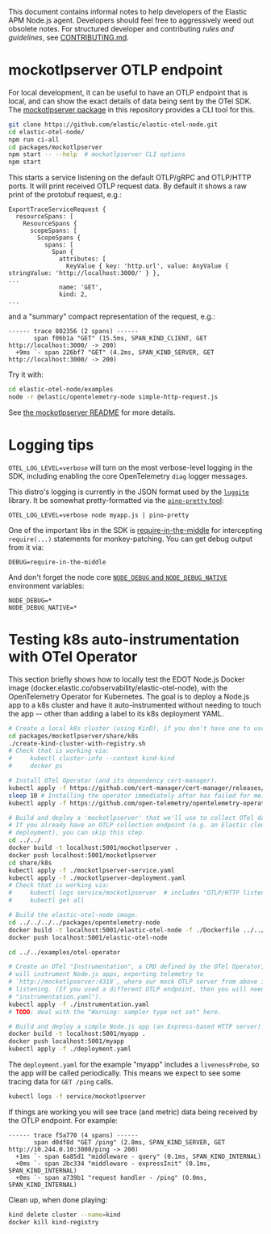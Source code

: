 This document contains informal notes to help developers of the Elastic APM
Node.js agent. Developers should feel free to aggressively weed out obsolete
notes. For structured developer and contributing *rules and guidelines*, see
[CONTRIBUTING.md](./CONTRIBUTING.md).


# mockotlpserver OTLP endpoint

For local development, it can be useful to have an OTLP endpoint that is local,
and can show the exact details of data being sent by the OTel SDK. The
[mockotlpserver package](./packages/mockotlpserver/) in this repository
provides a CLI tool for this.

```sh
git clone https://github.com/elastic/elastic-otel-node.git
cd elastic-otel-node/
npm run ci-all
cd packages/mockotlpserver
npm start -- --help  # mockotlpserver CLI options
npm start
```

This starts a service listening on the default OTLP/gRPC and OTLP/HTTP ports.
It will print received OTLP request data. By default it shows a raw print of
the protobuf request, e.g.:

```
ExportTraceServiceRequest {
  resourceSpans: [
    ResourceSpans {
      scopeSpans: [
        ScopeSpans {
          spans: [
            Span {
              attributes: [
                KeyValue { key: 'http.url', value: AnyValue { stringValue: 'http://localhost:3000/' } },
...
              name: 'GET',
              kind: 2,
...
```

and a "summary" compact representation of the request, e.g.:

```
------ trace 802356 (2 spans) ------
       span f06b1a "GET" (15.5ms, SPAN_KIND_CLIENT, GET http://localhost:3000/ -> 200)
  +9ms `- span 226bf7 "GET" (4.2ms, SPAN_KIND_SERVER, GET http://localhost:3000/ -> 200)
```

Try it with:

```sh
cd elastic-otel-node/examples
node -r @elastic/opentelemetry-node simple-http-request.js
```

See [the mockotlpserver README](./packages/mockotlpserver#readme) for more details.


# Logging tips

`OTEL_LOG_LEVEL=verbose` will turn on the most verbose-level logging in the SDK,
including enabling the core OpenTelemetry `diag` logger messages.

This distro's logging is currently in the JSON format used by the
[`luggite`](https://github.com/trentm/node-luggite) library. It be somewhat
pretty-formatted via the [`pino-pretty` tool](https://github.com/pinojs/pino-pretty):

    OTEL_LOG_LEVEL=verbose node myapp.js | pino-pretty

One of the important libs in the SDK is [require-in-the-middle](https://github.com/elastic/require-in-the-middle)
for intercepting `require(...)` statements for monkey-patching. You can get
debug output from it via:

    DEBUG=require-in-the-middle

And don't forget the node core [`NODE_DEBUG` and `NODE_DEBUG_NATIVE`](https://nodejs.org/api/all.html#cli_node_debug_module)
environment variables:

    NODE_DEBUG=*
    NODE_DEBUG_NATIVE=*


# Testing k8s auto-instrumentation with OTel Operator

This section briefly shows how to locally test the EDOT Node.js Docker image
(docker.elastic.co/observability/elastic-otel-node), with the OpenTelemetry
Operator for Kubernetes. The goal is to deploy a Node.js app to a k8s cluster
and have it auto-instrumented without needing to touch the app -- other than
adding a label to its k8s deployment YAML.

```bash
# Create a local k8s cluster (using KinD), if you don't have one to use.
cd packages/mockotlpserver/share/k8s
./create-kind-cluster-with-registry.sh
# Check that is working via:
#     kubectl cluster-info --context kind-kind
#     docker ps

# Install OTel Operator (and its dependency cert-manager).
kubectl apply -f https://github.com/cert-manager/cert-manager/releases/download/v1.15.1/cert-manager.yaml
sleep 10 # Installing the operator immediately after has failed for me.
kubectl apply -f https://github.com/open-telemetry/opentelemetry-operator/releases/latest/download/opentelemetry-operator.yaml

# Build and deploy a 'mockotlpserver' that we'll use to collect OTel data.
# If you already have an OTLP collection endpoint (e.g. an Elastic cloud
# deployment), you can skip this step.
cd ../../
docker build -t localhost:5001/mockotlpserver .
docker push localhost:5001/mockotlpserver
cd share/k8s
kubectl apply -f ./mockotlpserver-service.yaml
kubectl apply -f ./mockotlpserver-deployment.yaml
# Check that is working via:
#     kubectl logs service/mockotlpserver  # includes "OTLP/HTTP listening ..."
#     kubectl get all

# Build the elastic-otel-node image.
cd ../../../../packages/opentelemetry-node
docker build -t localhost:5001/elastic-otel-node -f ./Dockerfile ../../
docker push localhost:5001/elastic-otel-node

cd ../../examples/otel-operator

# Create an OTel "Instrumentation", a CRD defined by the OTel Operator, that
# will instrument Node.js apps, exporting telemetry to
# `http://mockotlpserver:4318`, where our mock OTLP server from above is
# listening. (If you used a different OTLP endpoint, then you will need to tweak
# "instrumentation.yaml").
kubectl apply -f ./instrumentation.yaml
# TODO: deal with the "Warning: sampler type not set" here.

# Build and deploy a simple Node.js app (an Express-based HTTP server).
docker build -t localhost:5001/myapp .
docker push localhost:5001/myapp
kubectl apply -f ./deployment.yaml
```

The `deployment.yaml` for the example "myapp" includes a `livenessProbe`, so the
app will be called periodically. This means we expect to see some tracing data
for `GET /ping` calls.

```bash
kubectl logs -f service/mockotlpserver
```

If things are working you will see trace (and metric) data being received by the
OTLP endpoint. For example:

```
------ trace f5a770 (4 spans) ------
       span d0df8d "GET /ping" (2.8ms, SPAN_KIND_SERVER, GET http://10.244.0.10:3000/ping -> 200)
  +1ms `- span 6a85d1 "middleware - query" (0.1ms, SPAN_KIND_INTERNAL)
  +0ms `- span 2bc334 "middleware - expressInit" (0.1ms, SPAN_KIND_INTERNAL)
  +0ms `- span a739b1 "request handler - /ping" (0.0ms, SPAN_KIND_INTERNAL)
```

Clean up, when done playing:

```bash
kind delete cluster --name=kind
docker kill kind-registry
```
